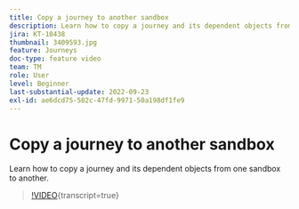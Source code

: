 ```yaml
---
title: Copy a journey to another sandbox
description: Learn how to copy a journey and its dependent objects from one sandbox to another.
jira: KT-10438
thumbnail: 3409593.jpg
feature: Journeys
doc-type: feature video
team: TM
role: User
level: Beginner
last-substantial-update: 2022-09-23
exl-id: ae6dcd75-582c-47fd-9971-50a198df1fe9
---
```

# Copy a journey to another sandbox

Learn how to copy a journey and its dependent objects from one sandbox to another.

>[!VIDEO](https://video.tv.adobe.com/v/3409593?quality=12&learn=on){transcript=true}
